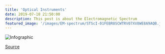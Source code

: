 ```yaml
---
title: 'Optical Instruments'
date: 2019-07-18 21:50:00
description: This post is about the Electromagnetic Spectrum
featured_image: '/images/EM-spectrum/STScI-01FEBR8SCWTRV07XV8WE8A9AQB.jpg'
---
```


![Infographic](/site/images/EM-spectrum/STScI-01FEBR8SCWTRV07XV8WE8A9AQB.jpg)

[Source](https://webbtelescope.org/contents/media/images/01FEBQTM8Y4FESTQ4N2AFQDBXH)
